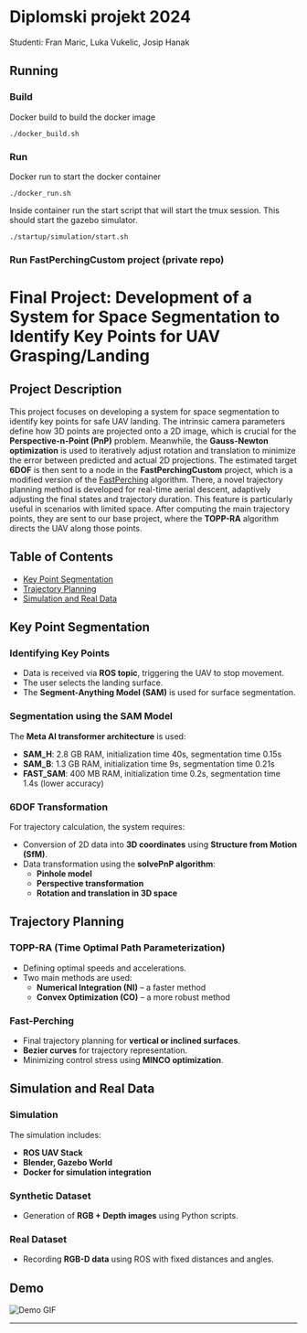 # Diplomski projekt 2024

Studenti: Fran Maric, Luka Vukelic, Josip Hanak

## Running

### Build
Docker build to build the docker image
    
    ./docker_build.sh
### Run
Docker run to start the docker container
    
    ./docker_run.sh
Inside container run the start script that will start the tmux session. This should start the gazebo simulator.
    
    ./startup/simulation/start.sh

### Run FastPerchingCustom project (private repo)    
# Final Project: Development of a System for Space Segmentation to Identify Key Points for UAV Grasping/Landing

## Project Description
This project focuses on developing a system for space segmentation to identify key points for safe UAV landing. The intrinsic camera parameters define how 3D points are projected onto a 2D image, which is crucial for the **Perspective-n-Point (PnP)** problem. Meanwhile, the **Gauss-Newton optimization** is used to iteratively adjust rotation and translation to minimize the error between predicted and actual 2D projections. The estimated target **6DOF** is then sent to a node in the **FastPerchingCustom** project, which is a modified version of the [FastPerching](https://github.com/ZJU-FAST-Lab/Fast-Perching) algorithm. There, a novel trajectory planning method is developed for real-time aerial descent, adaptively adjusting the final states and trajectory duration. This feature is particularly useful in scenarios with limited space. After computing the main trajectory points, they are sent to our base project, where the **TOPP-RA** algorithm directs the UAV along those points.

## Table of Contents
- [Key Point Segmentation](#key-point-segmentation)
- [Trajectory Planning](#trajectory-planning)
- [Simulation and Real Data](#simulation-and-real-data)

## Key Point Segmentation

### Identifying Key Points
- Data is received via **ROS topic**, triggering the UAV to stop movement.
- The user selects the landing surface.
- The **Segment-Anything Model (SAM)** is used for surface segmentation.

### Segmentation using the SAM Model
The **Meta AI transformer architecture** is used:
- **SAM_H**: 2.8 GB RAM, initialization time 40s, segmentation time 0.15s
- **SAM_B**: 1.3 GB RAM, initialization time 9s, segmentation time 0.21s
- **FAST_SAM**: 400 MB RAM, initialization time 0.2s, segmentation time 1.4s (lower accuracy)

### 6DOF Transformation
For trajectory calculation, the system requires:
- Conversion of 2D data into **3D coordinates** using **Structure from Motion (SfM)**.
- Data transformation using the **solvePnP algorithm**:
  - **Pinhole model**
  - **Perspective transformation**
  - **Rotation and translation in 3D space**

## Trajectory Planning

### TOPP-RA (Time Optimal Path Parameterization)
- Defining optimal speeds and accelerations.
- Two main methods are used:
  - **Numerical Integration (NI)** – a faster method
  - **Convex Optimization (CO)** – a more robust method

### Fast-Perching
- Final trajectory planning for **vertical or inclined surfaces**.
- **Bezier curves** for trajectory representation.
- Minimizing control stress using **MINCO optimization**.

## Simulation and Real Data

### Simulation
The simulation includes:
- **ROS UAV Stack**
- **Blender, Gazebo World**
- **Docker for simulation integration**

### Synthetic Dataset
- Generation of **RGB + Depth images** using Python scripts.

### Real Dataset
- Recording **RGB-D data** using ROS with fixed distances and angles.

## Demo
![Demo GIF](https://github.com/FranMaric/diplomski-projekt/demo.gif)


---

